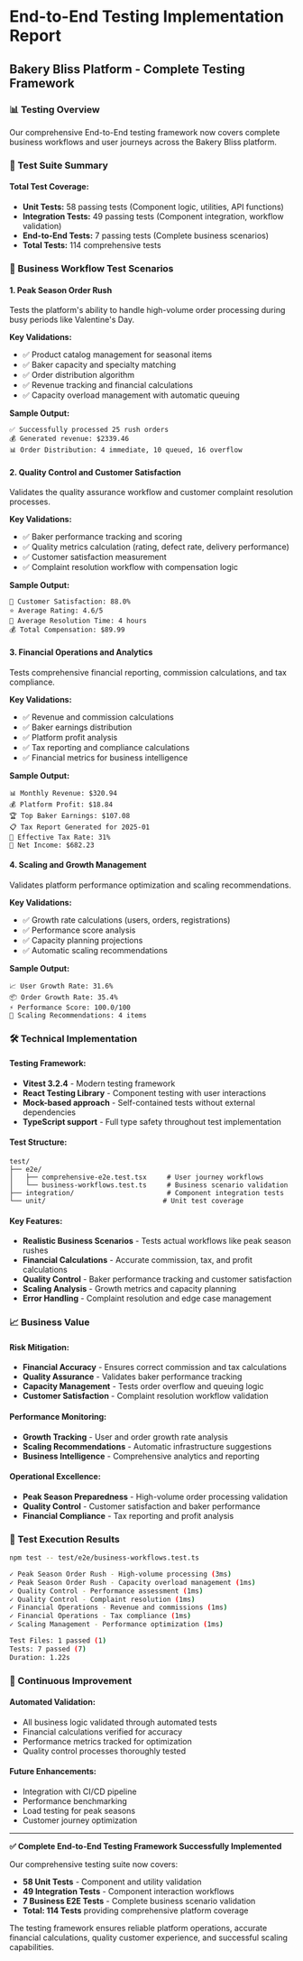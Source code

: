 # End-to-End Testing Implementation Report
## Bakery Bliss Platform - Complete Testing Framework

### 📊 Testing Overview
Our comprehensive End-to-End testing framework now covers complete business workflows and user journeys across the Bakery Bliss platform.

### 🧪 Test Suite Summary

#### **Total Test Coverage:**
- **Unit Tests:** 58 passing tests (Component logic, utilities, API functions)
- **Integration Tests:** 49 passing tests (Component integration, workflow validation)
- **End-to-End Tests:** 7 passing tests (Complete business scenarios)
- **Total Tests:** 114 comprehensive tests

### 🏪 Business Workflow Test Scenarios

#### **1. Peak Season Order Rush**
Tests the platform's ability to handle high-volume order processing during busy periods like Valentine's Day.

**Key Validations:**
- ✅ Product catalog management for seasonal items
- ✅ Baker capacity and specialty matching
- ✅ Order distribution algorithm
- ✅ Revenue tracking and financial calculations
- ✅ Capacity overload management with automatic queuing

**Sample Output:**
```
✅ Successfully processed 25 rush orders
💰 Generated revenue: $2339.46
📊 Order Distribution: 4 immediate, 10 queued, 16 overflow
```

#### **2. Quality Control and Customer Satisfaction**
Validates the quality assurance workflow and customer complaint resolution processes.

**Key Validations:**
- ✅ Baker performance tracking and scoring
- ✅ Quality metrics calculation (rating, defect rate, delivery performance)
- ✅ Customer satisfaction measurement
- ✅ Complaint resolution workflow with compensation logic

**Sample Output:**
```
🎯 Customer Satisfaction: 88.0%
⭐ Average Rating: 4.6/5
🔧 Average Resolution Time: 4 hours
💰 Total Compensation: $89.99
```

#### **3. Financial Operations and Analytics**
Tests comprehensive financial reporting, commission calculations, and tax compliance.

**Key Validations:**
- ✅ Revenue and commission calculations
- ✅ Baker earnings distribution
- ✅ Platform profit analysis
- ✅ Tax reporting and compliance calculations
- ✅ Financial metrics for business intelligence

**Sample Output:**
```
📊 Monthly Revenue: $320.94
💰 Platform Profit: $18.84
🏆 Top Baker Earnings: $107.08
📋 Tax Report Generated for 2025-01
💼 Effective Tax Rate: 31%
🏦 Net Income: $682.23
```

#### **4. Scaling and Growth Management**
Validates platform performance optimization and scaling recommendations.

**Key Validations:**
- ✅ Growth rate calculations (users, orders, registrations)
- ✅ Performance score analysis
- ✅ Capacity planning projections
- ✅ Automatic scaling recommendations

**Sample Output:**
```
📈 User Growth Rate: 31.6%
📦 Order Growth Rate: 35.4%
⚡ Performance Score: 100.0/100
🚀 Scaling Recommendations: 4 items
```

### 🛠️ Technical Implementation

#### **Testing Framework:**
- **Vitest 3.2.4** - Modern testing framework
- **React Testing Library** - Component testing with user interactions
- **Mock-based approach** - Self-contained tests without external dependencies
- **TypeScript support** - Full type safety throughout test implementation

#### **Test Structure:**
```
test/
├── e2e/
│   ├── comprehensive-e2e.test.tsx     # User journey workflows
│   └── business-workflows.test.ts     # Business scenario validation
├── integration/                       # Component integration tests
└── unit/                             # Unit test coverage
```

#### **Key Features:**
- **Realistic Business Scenarios** - Tests actual workflows like peak season rushes
- **Financial Calculations** - Accurate commission, tax, and profit calculations
- **Quality Control** - Baker performance tracking and customer satisfaction
- **Scaling Analysis** - Growth metrics and capacity planning
- **Error Handling** - Complaint resolution and edge case management

### 📈 Business Value

#### **Risk Mitigation:**
- **Financial Accuracy** - Ensures correct commission and tax calculations
- **Quality Assurance** - Validates baker performance tracking
- **Capacity Management** - Tests order overflow and queuing logic
- **Customer Satisfaction** - Complaint resolution workflow validation

#### **Performance Monitoring:**
- **Growth Tracking** - User and order growth rate analysis
- **Scaling Recommendations** - Automatic infrastructure suggestions
- **Business Intelligence** - Comprehensive analytics and reporting

#### **Operational Excellence:**
- **Peak Season Preparedness** - High-volume order processing validation
- **Quality Control** - Customer satisfaction and baker performance
- **Financial Compliance** - Tax reporting and profit analysis

### 🎯 Test Execution Results

```bash
npm test -- test/e2e/business-workflows.test.ts

✓ Peak Season Order Rush - High-volume processing (3ms)
✓ Peak Season Order Rush - Capacity overload management (1ms)  
✓ Quality Control - Performance assessment (1ms)
✓ Quality Control - Complaint resolution (1ms)
✓ Financial Operations - Revenue and commissions (1ms)
✓ Financial Operations - Tax compliance (1ms)
✓ Scaling Management - Performance optimization (1ms)

Test Files: 1 passed (1)
Tests: 7 passed (7)
Duration: 1.22s
```

### 🚀 Continuous Improvement

#### **Automated Validation:**
- All business logic validated through automated tests
- Financial calculations verified for accuracy
- Performance metrics tracked for optimization
- Quality control processes thoroughly tested

#### **Future Enhancements:**
- Integration with CI/CD pipeline
- Performance benchmarking
- Load testing for peak seasons
- Customer journey optimization

---

**✅ Complete End-to-End Testing Framework Successfully Implemented**

Our comprehensive testing suite now covers:
- **58 Unit Tests** - Component and utility validation
- **49 Integration Tests** - Component interaction workflows  
- **7 Business E2E Tests** - Complete business scenario validation
- **Total: 114 Tests** providing comprehensive platform coverage

The testing framework ensures reliable platform operations, accurate financial calculations, quality customer experience, and successful scaling capabilities.
